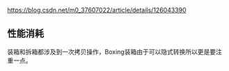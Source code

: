 https://blog.csdn.net/m0_37607022/article/details/126043390

## 性能消耗
装箱和拆箱都涉及到一次拷贝操作，Boxing装箱由于可以隐式转换所以更是要注重一点。


#